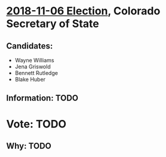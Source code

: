 # [2018-11-06 Election](../README.md), Colorado Secretary of State

## Candidates:

* Wayne Williams
* Jena Griswold
* Bennett Rutledge
* Blake Huber

## Information: TODO

# Vote: TODO

## Why: TODO
